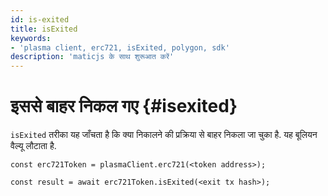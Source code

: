 ```yaml
---
id: is-exited
title: isExited
keywords:
- 'plasma client, erc721, isExited, polygon, sdk'
description: 'maticjs के साथ शुरूआत करें'
---
```


# इससे बाहर निकल गए {#isexited}

`isExited` तरीका यह जाँचता है कि क्या निकालने की प्रक्रिया से बाहर निकला जा चुका है. यह बूलियन वैल्यू लौटाता है.

```
const erc721Token = plasmaClient.erc721(<token address>);

const result = await erc721Token.isExited(<exit tx hash>);

```
